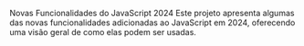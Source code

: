 Novas Funcionalidades do JavaScript 2024
Este projeto apresenta algumas das novas funcionalidades adicionadas ao JavaScript em 2024, oferecendo uma visão geral de como elas podem ser usadas.
